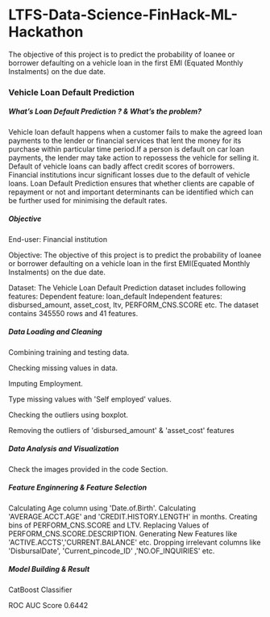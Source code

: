 # LTFS-Data-Science-FinHack-ML-Hackathon
The objective of this project is to predict the probability of loanee or borrower defaulting on a vehicle loan in the first EMI (Equated Monthly Instalments) on the due date. 

<h3>Vehicle Loan Default Prediction </h3>
<h5>What’s Loan Default Prediction ? & What’s the problem?</h5>
<p>Vehicle loan default happens when a customer fails to make the agreed loan payments to the lender or financial services that lent the money for its purchase within particular time period.If a person is default on car loan payments, the lender may take action to repossess the vehicle for selling it.
Default of vehicle loans can badly affect credit scores of borrowers.
Financial institutions incur significant losses due to the default of vehicle loans.
Loan Default Prediction ensures that whether clients are capable of repayment or not and important determinants can be identified which can be further used for minimising the default rates.</p> 

 <h5>Objective</h5>
 <p>End-user: Financial institution</p>

Objective: The objective of this project is to predict the probability of loanee or borrower defaulting on a vehicle loan in the first EMI(Equated Monthly Instalments) on the due date.   

Dataset: The Vehicle Loan Default Prediction dataset includes following features:
         Dependent feature: loan_default
         Independent features: disbursed_amount, asset_cost, ltv, PERFORM_CNS.SCORE etc.
The dataset contains 345550 rows and 41 features.

<h5>Data Loading and Cleaning</h5>
<p>Combining training and testing data.
<p>Checking missing values in data. 
<p>Imputing Employment.<p>Type missing values with 'Self employed' values.
<p>Checking the outliers using boxplot.
<p>Removing the outliers of 'disbursed_amount' & 'asset_cost' features</p>

 <h5>Data Analysis and Visualization</h5>
 <p> Check the images provided in the code Section.
	
 <h5> Feature Enginnering & Feature Selection</h5>	
 <p>Calculating Age column using 'Date.of.Birth'.
Calculating 'AVERAGE.ACCT.AGE' and 'CREDIT.HISTORY.LENGTH' in months.
Creating bins of PERFORM_CNS.SCORE and LTV.
Replacing Values of PERFORM_CNS.SCORE.DESCRIPTION.
Generating New Features like 'ACTIVE.ACCTS','CURRENT.BALANCE' etc.
Dropping irrelevant columns like 'DisbursalDate', 'Current_pincode_ID' ,'NO.OF_INQUIRIES' etc.
	
 <h5> Model Building & Result </h5>
 <p>CatBoost Classifier	
 <p>ROC AUC Score  0.6442

